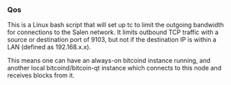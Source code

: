 ### Qos ###

This is a Linux bash script that will set up tc to limit the outgoing bandwidth for connections to the Salen network. It limits outbound TCP traffic with a source or destination port of 9103, but not if the destination IP is within a LAN (defined as 192.168.x.x).

This means one can have an always-on bitcoind instance running, and another local bitcoind/bitcoin-qt instance which connects to this node and receives blocks from it.
